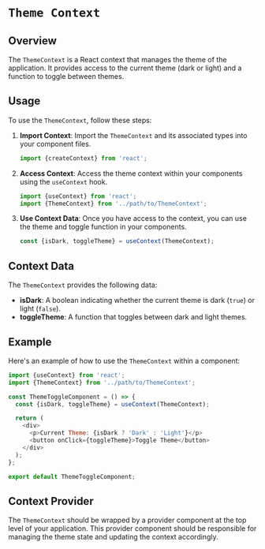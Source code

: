 # `Theme Context`

## Overview

The `ThemeContext` is a React context that manages the theme of the application. It provides access to the current theme (dark or light) and a function to toggle between themes.

## Usage

To use the `ThemeContext`, follow these steps:

1. **Import Context**: Import the `ThemeContext` and its associated types into your component files.

   ```js
   import {createContext} from 'react';
   ```

2. **Access Context**: Access the theme context within your components using the `useContext` hook.

   ```js
   import {useContext} from 'react';
   import {ThemeContext} from '../path/to/ThemeContext';
   ```

3. **Use Context Data**: Once you have access to the context, you can use the theme and toggle function in your components.

   ```js
   const {isDark, toggleTheme} = useContext(ThemeContext);
   ```

## Context Data

The `ThemeContext` provides the following data:

- **isDark**: A boolean indicating whether the current theme is dark (`true`) or light (`false`).
- **toggleTheme**: A function that toggles between dark and light themes.

## Example

Here's an example of how to use the `ThemeContext` within a component:

```js
import {useContext} from 'react';
import {ThemeContext} from '../path/to/ThemeContext';

const ThemeToggleComponent = () => {
  const {isDark, toggleTheme} = useContext(ThemeContext);

  return (
    <div>
      <p>Current Theme: {isDark ? 'Dark' : 'Light'}</p>
      <button onClick={toggleTheme}>Toggle Theme</button>
    </div>
  );
};

export default ThemeToggleComponent;
```

## Context Provider

The `ThemeContext` should be wrapped by a provider component at the top level of your application. This provider component should be responsible for managing the theme state and updating the context accordingly.
